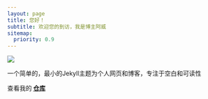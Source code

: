 ```yaml
---
layout: page
title: 您好！
subtitle: 欢迎您的到访，我是博主阿威
sitemap:
  priority: 0.9
---
```


<img src="{{ '/assets/img/pudhina.jpg' | prepend: site.baseurl }}" id="about-img">

<div id="describe-text">
	<p>一个简单的，最小的Jekyll主题为个人网页和博客，专注于空白和可读性</p>
	<p>查看我的<strong> <a href="https://github.com/lin1874656762/lin1874656762.github.io"> 仓库</a> </strong></p>
</div>
